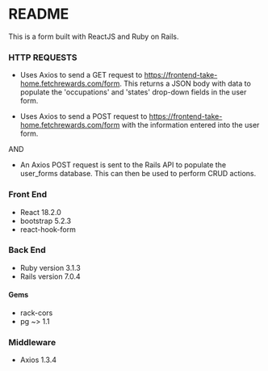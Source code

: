 # README
This is a form built with ReactJS and Ruby on Rails.  

### HTTP REQUESTS
* Uses Axios to send a GET request to https://frontend-take-home.fetchrewards.com/form. This returns a JSON body with data to populate the 'occupations' and 'states' drop-down fields in the user form. 

* Uses Axios to send a POST request to https://frontend-take-home.fetchrewards.com/form with the information entered into the user form. 

AND

* An Axios POST request is sent to the Rails API to populate the user_forms database.  This can then be used to perform CRUD actions. 

### Front End 
* React 18.2.0
* bootstrap 5.2.3
* react-hook-form

### Back End
* Ruby version 3.1.3
* Rails version 7.0.4
#### Gems
* rack-cors
* pg ~> 1.1

### Middleware
* Axios 1.3.4
